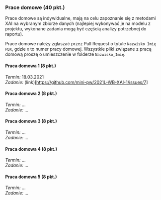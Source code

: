 ### Prace domowe (40 pkt.)
Prace domowe są indywidualne, mają na celu zapoznanie się z metodami XAI na wybranym zbiorze danych (najlepiej wykonywać je na modelu z projektu, wykonane zadania mogą być częścią analizy potrzebnej do raportu).

Prace domowe należy zgłaszać przez Pull Request o tytule `Nazwisko Imię PDX`, gdzie `X` to numer pracy domowej. Wszystkie pliki związane z pracą domową proszę o umieszczenie w folderze `Nazwisko_Imię`. 

#### Praca domowa 1 (8 pkt.)  
*Termin:* 18.03.2021   
*Zadanie:* (link)[https://github.com/mini-pw/2021L-WB-XAI-1/issues/7]
#### Praca domowa 2 (8 pkt.)  
*Termin:* ...  
*Zadanie:* ...
#### Praca domowa 3 (8 pkt.)  
*Termin:* ...   
*Zadanie:* ...
#### Praca domowa 4 (8 pkt.)  
*Termin:* ...    
*Zadanie:* ...
#### Praca domowa 5 (8 pkt.)  
*Termin:* ...    
*Zadanie:* ...



